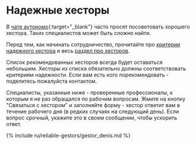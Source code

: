 # Надежные хесторы

В [чате аутономо](https://bit.ly/it-autonomos-es){:target="_blank"} часто просят посоветовать хорошего хестора. Таких
специалистов может быть сложно найти.

Перед тем, как начинать сотрудничество, прочитайте
про [критерии надежного хестора](#критерии-надежного-хестора) и весь [раздел про хесторов](#хестор-1).

Cписок рекомендованных хесторов всегда будет оставаться небольшим. Хесторы из списка обязательно должны соответствовать
критериям надежности. Если вам есть кого порекомендовать - поделитесь пожалуйста контактом.

Специалисты, указанные ниже - проверенные профессионалы, к которым я не раз обращался по рабочим вопросам. Жмите на
кнопку "Связаться с хестором" и заполняйте форму - хестор ответит вам в течение рабочего дня (в редких случаях на
следующий день). Если вопрос срочный, укажите это в своем сообщении, чтобы ускорить ответ.

{% include ru/reliable-gestors/gestor_denis.md %}
